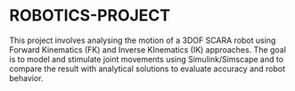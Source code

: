 # ROBOTICS-PROJECT
This project involves analysing the motion of a 3DOF SCARA robot using Forward Kinematics (FK) and Inverse KInematics (IK) approaches. The goal is to model and stimulate joint movements using Simulink/Simscape and to compare the result with analytical solutions to evaluate accuracy and robot behavior.
